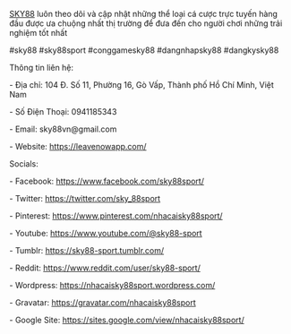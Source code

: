 <p><a href="https://leavenowapp.com/">SKY88</a> luôn theo dõi và cập nhật những thể loại cá cược trực tuyến hàng đầu được ưa chuộng nhất thị trường để đưa đến cho người chơi những trải nghiệm tốt nhất<p>
<p>#sky88 #sky88sport #conggamesky88 #dangnhapsky88 #dangkysky88<p>
<p>Thông tin liên hệ:<p>
<p>- Địa chỉ: 104 Đ. Số 11, Phường 16, Gò Vấp, Thành phố Hồ Chí Minh, Việt Nam<p>
<p>- Số Điện Thoại: 0941185343<p>
<p>- Email: sky88vn@gmail.com<p>
<p>- Website: <a href="https://leavenowapp.com/">https://leavenowapp.com/</a><p>
<p>Socials:<p>
<p>- Facebook: <a href="https://www.facebook.com/sky88sport/">https://www.facebook.com/sky88sport/</a><p>
<p>- Twitter: <a href="https://twitter.com/sky_88sport">https://twitter.com/sky_88sport</a><p>
<p>- Pinterest: <a href="https://www.pinterest.com/nhacaisky88sport/">https://www.pinterest.com/nhacaisky88sport/</a><p>
<p>- Youtube: <a href="https://www.youtube.com/@sky88-sport">https://www.youtube.com/@sky88-sport</a><p>
<p>- Tumblr: <a href="https://sky88-sport.tumblr.com/">https://sky88-sport.tumblr.com/</a><p>
<p>- Reddit: <a href="https://www.reddit.com/user/sky88-sport/">https://www.reddit.com/user/sky88-sport/</a><p>
<p>- Wordpress: <a href="https://nhacaisky88sport.wordpress.com/">https://nhacaisky88sport.wordpress.com/</a><p>
<p>- Gravatar: <a href="https://gravatar.com/nhacaisky88sport">https://gravatar.com/nhacaisky88sport</a><p>
<p>- Google Site: <a href="https://sites.google.com/view/nhacaisky88sport/">https://sites.google.com/view/nhacaisky88sport/</a><p>